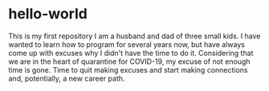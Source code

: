 # hello-world
This is my first repository
I am a husband and dad of three small kids.  I have wanted to learn how to program for several years now, but have always come up with excuses why I didn't have the time to do it.  Considering that we are in the heart of quarantine for COVID-19, my excuse of not enough time is gone.  Time to quit making excuses and start making connections and, potentially, a new career path.
